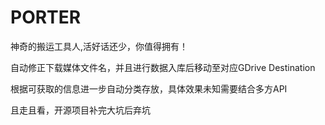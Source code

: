 # PORTER

神奇的搬运工具人,活好话还少，你值得拥有！

自动修正下载媒体文件名，并且进行数据入库后移动至对应GDrive Destination

根据可获取的信息进一步自动分类存放，具体效果未知需要结合多方API

且走且看，开源项目补完大坑后弃坑